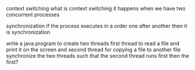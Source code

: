 context switching what is context switching 
it happens when we have two concurrent processes

synchronization if the process executes in a order one after another then it is synchronization 

write a java program to create two threads first thread to read a file and print it on the screen and second thread for copying a file to another file synchronize the two threads such that the second thread runs first then the first?